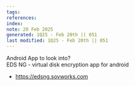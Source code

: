 ```yaml
---
tags: 
references:
index:
note: 20 Feb 2025
generated: 1Q25 - Feb 20th || 051
last modified: 1Q25 - Feb 20th || 051
---
```



Android App to look into?  
EDS NG - virtual disk encryption app for android
- <https://edsng.sovworks.com>